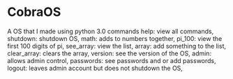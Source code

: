 # CobraOS
A OS that I made using python 3.0
commands
help: view all commands,
shutdown: shutdown OS,
math: adds to numbers together,
pi_100: view the first 100 digits of pi,
see_array: view the list,
array: add something to the list,
clear_array: clears the array,
version: see the version of the OS,
admin: allows admin control,
passwords: see passwords and or add passwords,
logout: leaves admin account but does not shutdown the OS,
